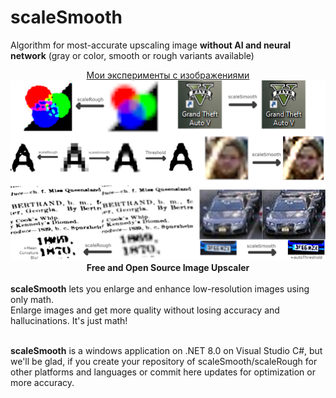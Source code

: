# scaleSmooth
Algorithm for most-accurate upscaling image **without AI and neural network** (gray or color, smooth or rough variants available)<br>
<div align="center"><a href="https://dzen.ru/suite/b70ea5e2-65bd-49ea-b0e4-49fc31e96df6">Мои эксперименты с изображениями</a><br>
<img src="https://raw.githubusercontent.com/no4ni/scaleSmooth/main/img/demo.png"/>
<b>Free and Open Source Image Upscaler</b></div><br>
<b>scaleSmooth</b> lets you enlarge and enhance low-resolution images using only math.<br>
Enlarge images and get more quality without losing accuracy and hallucinations. It's just math!<br><br>

**scaleSmooth** is a windows application on .NET 8.0 on Visual Studio C#, but we'll be glad, if you create your repository of scaleSmooth/scaleRough for other platforms and languages or commit here updates for optimization or more accuracy.
